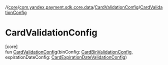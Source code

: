 //[core](../../../index.md)/[com.yandex.payment.sdk.core.data](../index.md)/[CardValidationConfig](index.md)/[CardValidationConfig](-card-validation-config.md)

# CardValidationConfig

[core]\
fun [CardValidationConfig](-card-validation-config.md)(binConfig: [CardBinValidationConfig](../-card-bin-validation-config/index.md), expirationDateConfig: [CardExpirationDateValidationConfig](../-card-expiration-date-validation-config/index.md))

